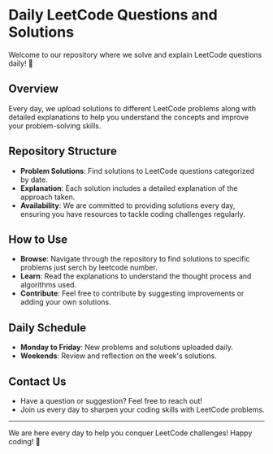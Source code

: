 # Daily LeetCode Questions and Solutions

Welcome to our repository where we solve and explain LeetCode questions daily! 🚀

## Overview

Every day, we upload solutions to different LeetCode problems along with detailed explanations to help you understand the concepts and improve your problem-solving skills.

## Repository Structure

- **Problem Solutions**: Find solutions to LeetCode questions categorized by date.
- **Explanation**: Each solution includes a detailed explanation of the approach taken.
- **Availability**: We are committed to providing solutions every day, ensuring you have resources to tackle coding challenges regularly.

## How to Use

- **Browse**: Navigate through the repository to find solutions to specific problems just serch by leetcode number.
- **Learn**: Read the explanations to understand the thought process and algorithms used.
- **Contribute**: Feel free to contribute by suggesting improvements or adding your own solutions.

## Daily Schedule

- **Monday to Friday**: New problems and solutions uploaded daily.
- **Weekends**: Review and reflection on the week's solutions.

## Contact Us

- Have a question or suggestion? Feel free to reach out!
- Join us every day to sharpen your coding skills with LeetCode problems.

---

We are here every day to help you conquer LeetCode challenges! Happy coding! 🌟
